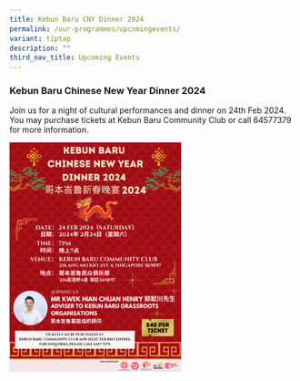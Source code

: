 ```yaml
---
title: Kebun Baru CNY Dinner 2024
permalink: /our-programmes/upcomingevents/
variant: tiptap
description: ""
third_nav_title: Upcoming Events
---
```

<h3><strong>Kebun Baru Chinese New Year Dinner 2024</strong></h3><p>Join us for a night of cultural performances and dinner on 24th Feb 2024. You may purchase tickets at Kebun Baru Community Club or call 64577379 for more information.</p><div class="isomer-image-wrapper"><img style="width: 60%;" height="auto" width="100%" alt="" src="/images/CNY_2024_Poster.png"></div><p></p>